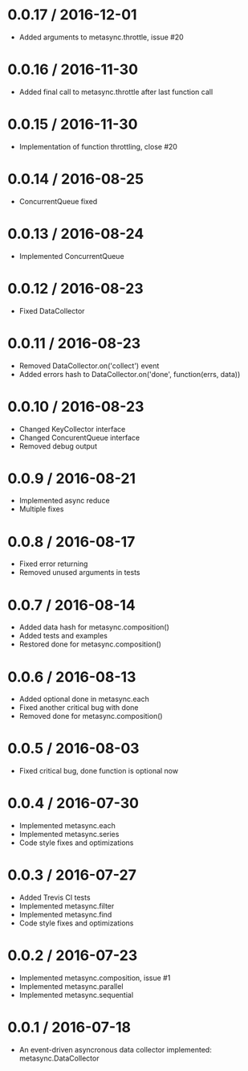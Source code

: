 0.0.17 / 2016-12-01
==================

  * Added arguments to metasync.throttle, issue #20

0.0.16 / 2016-11-30
==================

  * Added final call to metasync.throttle after last function call

0.0.15 / 2016-11-30
==================

  * Implementation of function throttling, close #20

0.0.14 / 2016-08-25
==================

  * ConcurrentQueue fixed

0.0.13 / 2016-08-24
==================

  * Implemented ConcurrentQueue

0.0.12 / 2016-08-23
==================

  * Fixed DataCollector

0.0.11 / 2016-08-23
==================

  * Removed DataCollector.on('collect') event
  * Added errors hash to DataCollector.on('done', function(errs, data))

0.0.10 / 2016-08-23
==================

  * Changed KeyCollector interface
  * Changed ConcurentQueue interface
  * Removed debug output

0.0.9 / 2016-08-21
==================

  * Implemented async reduce
  * Multiple fixes

0.0.8 / 2016-08-17
==================

  * Fixed error returning
  * Removed unused arguments in tests

0.0.7 / 2016-08-14
==================

  * Added data hash for metasync.composition()
  * Added tests and examples
  * Restored done for metasync.composition()

0.0.6 / 2016-08-13
==================

  * Added optional done in metasync.each
  * Fixed another critical bug with done
  * Removed done for metasync.composition()

0.0.5 / 2016-08-03
==================

  * Fixed critical bug, done function is optional now

0.0.4 / 2016-07-30
==================

  * Implemented metasync.each
  * Implemented metasync.series
  * Code style fixes and optimizations

0.0.3 / 2016-07-27
==================

  * Added Trevis CI tests
  * Implemented metasync.filter
  * Implemented metasync.find
  * Code style fixes and optimizations

0.0.2 / 2016-07-23
==================

  * Implemented metasync.composition, issue #1
  * Implemented metasync.parallel
  * Implemented metasync.sequential

0.0.1 / 2016-07-18
==================

  * An event-driven asyncronous data collector implemented: metasync.DataCollector
